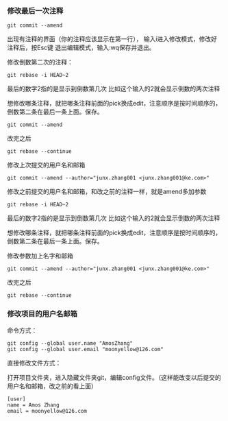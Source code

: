 ### 修改最后一次注释

```shell
git commit --amend
```

出现有注释的界面（你的注释应该显示在第一行）， 输入i进入修改模式，修改好注释后，按Esc键 退出编辑模式，输入:wq保存并退出。

修改倒数第二次的注释：

```shell
git rebase -i HEAD~2
```
最后的数字2指的是显示到倒数第几次 比如这个输入的2就会显示倒数的两次注释

想修改哪条注释，就把哪条注释前面的pick换成edit，注意顺序是按时间顺序的，倒数第二条在最后一条上面。保存。

```shell
git commit --amend
```
改完之后

```shell
git rebase --continue
```

修改上次提交的用户名和邮箱
```shell
git commit --amend --author="junx.zhang001 <junx.zhang001@ke.com>"
```

修改之前提交的用户名和邮箱，和改之前的注释一样，就是amend多加参数

```shell
git rebase -i HEAD~2
```
最后的数字2指的是显示到倒数第几次 比如这个输入的2就会显示倒数的两次注释

想修改哪条注释，就把哪条注释前面的pick换成edit，注意顺序是按时间顺序的，倒数第二条在最后一条上面。保存。

修改参数加上名字和邮箱
```shell
git commit --amend --author="junx.zhang001 <junx.zhang001@ke.com>"
```
改完之后

```shell
git rebase --continue
```

### 修改项目的用户名邮箱

命令方式：

```shell
git config --global user.name "AmosZhang"
git config --global user.email "moonyellow@126.com"
```

直接修改文件方式：

打开项目文件夹，进入隐藏文件夹git，编辑config文件。（这样能改变以后提交的用户名和邮箱，改之前的看上面）

```text
[user]
name = Amos Zhang
email = moonyellow@126.com
```
